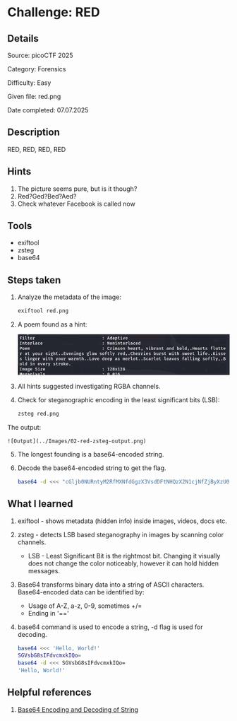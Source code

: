 # Challenge: RED 

## Details

Source: picoCTF 2025

Category: Forensics

Difficulty: Easy

Given file: red.png

Date completed: 07.07.2025


## Description

RED, RED, RED, RED


## Hints

1. The picture seems pure, but is it though?
2. Red?Ged?Bed?Aed?
3. Check whatever Facebook is called now


## Tools

- exiftool
- zsteg
- base64


## Steps taken

1. Analyze the metadata of the image:
 
    ```bash
    exiftool red.png
    ```

2. A poem found as a hint:

    ![Metadata](./Images/02-red-poem.png)

3. All hints suggested investigating RGBA channels.

4. Check for steganographic encoding in the least significant bits (LSB):

    ```bash
    zsteg red.png
    ```

The output:

    ![Output](../Images/02-red-zsteg-output.png)

5. The longest founding is a base64-encoded string.

6. Decode the base64-encoded string to get the flag.

    ```bash
    base64 -d <<< "cGljb0NURntyM2RfMXNfdGgzX3VsdDFtNHQzX2N1cjNfZjByXzU0ZG4zNTVffQ=="
    ```


## What I learned

1. exiftool - shows metadata (hidden info) inside images, videos, docs etc.

2. zsteg - detects LSB based steganography in images by scanning color channels.

    - LSB - Least Significant Bit is the rightmost bit. Changing it visually does not change the color noticeably, however it can hold hidden messages.

3. Base64 transforms binary data into a string of ASCII characters. Base64-encoded data can be identified by:

    - Usage of A-Z, a-z, 0-9, sometimes +/=
    - Ending in '=='

4. base64 command is used to encode a string, -d flag is used for decoding.

    ```bash 
    base64 <<< 'Hello, World!'
    SGVsbG8sIFdvcmxkIQo=
    base64 -d <<< SGVsbG8sIFdvcmxkIQo=
    'Hello, World!'
    ```


## Helpful references

1. [Base64 Encoding and Decoding of String](https://www.baeldung.com/linux/cli-base64-encode-decode)    
